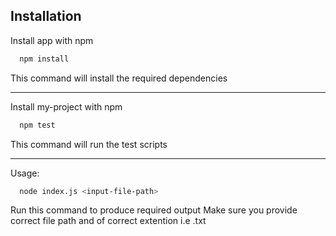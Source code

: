 ## Installation

Install app with npm

```bash
  npm install
```

This command will install the required dependencies

---

Install my-project with npm

```bash
  npm test
```

This command will run the test scripts

---

Usage:

```bash
  node index.js <input-file-path>
```

Run this command to produce required output
Make sure you provide correct file path and of correct extention i.e .txt

